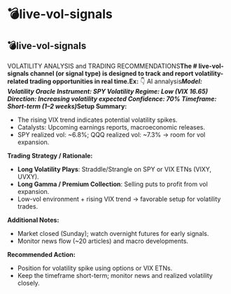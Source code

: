 # 💣live-vol-signals

## 💣live-vol-signals

VOLATILITY ANALYSIS and TRADING RECOMMENDATIONS**The # live-vol-signals channel (or signal type) is designed to track and report volatility-related trading opportunities in real time.Ex:** 👇 AI annalysi&#x73;_**Model: Volatility Oracle Instrument: SPY Volatility Regime: Low (VIX 16.65) Direction: Increasing volatility expected Confidence: 70% Timeframe: Short-term (1–2 weeks)**_**Setup Summary:**

* The rising VIX trend indicates potential volatility spikes.
* Catalysts: Upcoming earnings reports, macroeconomic releases.
* SPY realized vol: \~6.8%; QQQ realized vol: \~7.3% → room for vol expansion.

**Trading Strategy / Rationale:**

* **Long Volatility Plays**: Straddle/Strangle on SPY or VIX ETNs (VIXY, UVXY).
* **Long Gamma / Premium Collection**: Selling puts to profit from vol expansion.
* Low-vol environment + rising VIX trend → favorable setup for volatility trades.

**Additional Notes:**

* Market closed (Sunday); watch overnight futures for early signals.
* Monitor news flow (\~20 articles) and macro developments.

**Recommended Action:**

* Position for volatility spike using options or VIX ETNs.
* Keep the timeframe short-term; monitor news and realized volatility closely.
